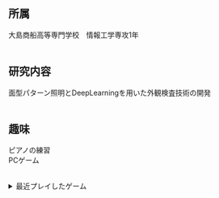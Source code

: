 ## 所属<br>
大島商船高等専門学校　情報工学専攻1年<br><br>
## 研究内容<br>
面型パターン照明とDeepLearningを用いた外観検査技術の開発<br><br>
## 趣味<br>
ピアノの練習<br>
PCゲーム<br><br>
<details>
<summary>最近プレイしたゲーム</summary>
1. Into the Breach<br>
2. rimworld<br>
3. FallOut<br>
4. DOOM
</details>
  <br>
